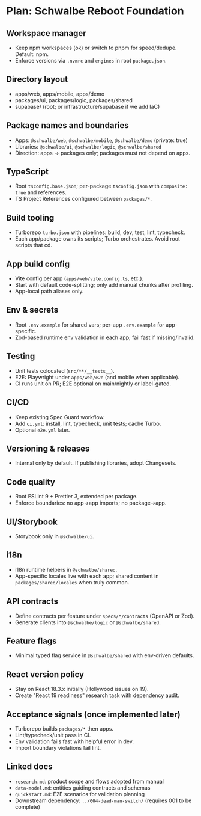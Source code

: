 # Plan: Schwalbe Reboot Foundation

## Workspace manager

- Keep npm workspaces (ok) or switch to pnpm for speed/dedupe. Default: npm.
- Enforce versions via `.nvmrc` and `engines` in root `package.json`.

## Directory layout

- apps/web, apps/mobile, apps/demo
- packages/ui, packages/logic, packages/shared
- supabase/ (root; or infrastructure/supabase if we add IaC)

## Package names and boundaries

- Apps: `@schwalbe/web`, `@schwalbe/mobile`, `@schwalbe/demo` (private: true)
- Libraries: `@schwalbe/ui`, `@schwalbe/logic`, `@schwalbe/shared`
- Direction: apps → packages only; packages must not depend on apps.

## TypeScript

- Root `tsconfig.base.json`; per-package `tsconfig.json` with `composite: true` and references.
- TS Project References configured between `packages/*`.

## Build tooling

- Turborepo `turbo.json` with pipelines: build, dev, test, lint, typecheck.
- Each app/package owns its scripts; Turbo orchestrates. Avoid root scripts that cd.

## App build config

- Vite config per app (`apps/web/vite.config.ts`, etc.).
- Start with default code-splitting; only add manual chunks after profiling.
- App-local path aliases only.

## Env & secrets

- Root `.env.example` for shared vars; per-app `.env.example` for app-specific.
- Zod-based runtime env validation in each app; fail fast if missing/invalid.

## Testing

- Unit tests colocated (`src/**/__tests__`).
- E2E: Playwright under `apps/web/e2e` (and mobile when applicable).
- CI runs unit on PR; E2E optional on main/nightly or label-gated.

## CI/CD

- Keep existing Spec Guard workflow.
- Add `ci.yml`: install, lint, typecheck, unit tests; cache Turbo.
- Optional `e2e.yml` later.

## Versioning & releases

- Internal only by default. If publishing libraries, adopt Changesets.

## Code quality

- Root ESLint 9 + Prettier 3, extended per package.
- Enforce boundaries: no app→app imports; no package→app.

## UI/Storybook

- Storybook only in `@schwalbe/ui`.

## i18n

- i18n runtime helpers in `@schwalbe/shared`.
- App-specific locales live with each app; shared content in `packages/shared/locales` when truly common.

## API contracts

- Define contracts per feature under `specs/*/contracts` (OpenAPI or Zod).
- Generate clients into `@schwalbe/logic` or `@schwalbe/shared`.

## Feature flags

- Minimal typed flag service in `@schwalbe/shared` with env-driven defaults.

## React version policy

- Stay on React 18.3.x initially (Hollywood issues on 19).
- Create "React 19 readiness" research task with dependency audit.

## Acceptance signals (once implemented later)

- Turborepo builds `packages/*` then apps.
- Lint/typecheck/unit pass in CI.
- Env validation fails fast with helpful error in dev.
- Import boundary violations fail lint.

## Linked docs

- `research.md`: product scope and flows adopted from manual
- `data-model.md`: entities guiding contracts and schemas
- `quickstart.md`: E2E scenarios for validation planning
- Downstream dependency: `../004-dead-man-switch/` (requires 001 to be complete)
